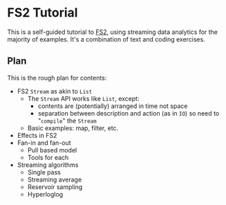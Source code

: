 # FS2 Tutorial

This is a self-guided tutorial to [FS2][fs2], using streaming data analytics for the majority of examples.
It's a combination of text and coding exercises.


## Plan

This is the rough plan for contents:

- FS2 `Stream` as akin to `List`
  - The `Stream` API works like `List`, except:
    - contents are (potentially) arranged in time not space
    - separation between description and action (as in `IO`) so need to "`compile`" the `Stream`
  - Basic examples: map, filter, etc.
- Effects in FS2
- Fan-in and fan-out
  - Pull based model
  - Tools for each
- Streaming algorithms
  - Single pass
  - Streaming average
  - Reservoir sampling
  - Hyperloglog

[fs2]: https://fs2.io/
